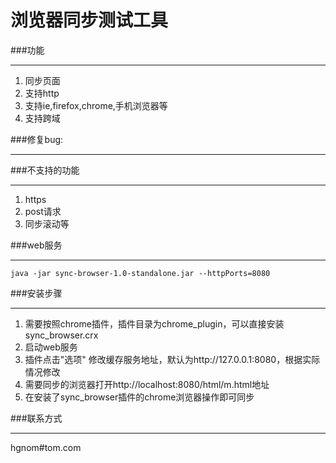 浏览器同步测试工具
===

###功能

----------

1. 同步页面
2. 支持http
3. 支持ie,firefox,chrome,手机浏览器等
4. 支持跨域

###修复bug:

----------



###不支持的功能

----------

1. https
2. post请求
3. 同步滚动等

###web服务

----------

	java -jar sync-browser-1.0-standalone.jar --httpPorts=8080
	
###安装步骤

----------

1. 需要按照chrome插件，插件目录为chrome_plugin，可以直接安装sync_browser.crx
2. 启动web服务
3. 插件点击"选项" 修改缓存服务地址，默认为http://127.0.0.1:8080，根据实际情况修改
4. 需要同步的浏览器打开http://localhost:8080/html/m.html地址
5. 在安装了sync_browser插件的chrome浏览器操作即可同步

###联系方式

----------

hgnom#tom.com